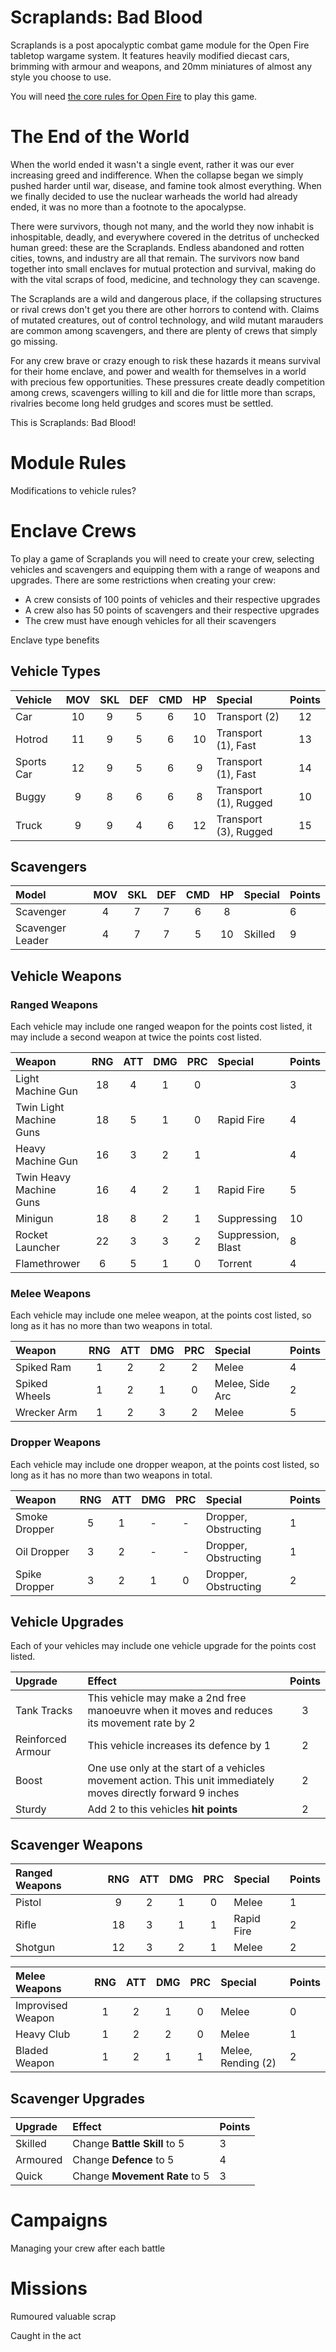 **Scraplands: Bad Blood**
=========================

Scraplands is a post apocalyptic combat game module for the Open Fire tabletop wargame system. It features heavily modified diecast cars, brimming with armour and weapons, and 20mm miniatures of almost any style you choose to use.

You will need [the core rules for Open Fire](https://github.com/open-source-tabletop/openfire/) to play this game.

# The End of the World

When the world ended it wasn't a single event, rather it was our ever increasing greed and indifference. When the collapse began we simply pushed harder until war, disease, and famine took almost everything. When we finally decided to use the nuclear warheads the world had already ended, it was no more than a footnote to the apocalypse.

There were survivors, though not many, and the world they now inhabit is inhospitable, deadly, and everywhere covered in the detritus of unchecked human greed: these are the Scraplands. Endless abandoned and rotten cities, towns, and industry are all that remain. The survivors now band together into small enclaves for mutual protection and survival, making do with the vital scraps of food, medicine, and technology they can scavenge.

The Scraplands are a wild and dangerous place, if the collapsing structures or rival crews don't get you there are other horrors to contend with. Claims of mutated creatures, out of control technology, and wild mutant marauders are common among scavengers, and there are plenty of crews that simply go missing.

For any crew brave or crazy enough to risk these hazards it means survival for their home enclave, and power and wealth for themselves in a world with precious few opportunities. These pressures create deadly competition among crews, scavengers willing to kill and die for little more than scraps, rivalries become long held grudges and scores must be settled.

This is Scraplands: Bad Blood!

# Module Rules

Modifications to vehicle rules?

# Enclave Crews

To play a game of Scraplands you will need to create your crew, selecting vehicles and scavengers and equipping them with a range of weapons and upgrades. There are some restrictions when creating your crew:

- A crew consists of 100 points of vehicles and their respective upgrades
- A crew also has 50 points of scavengers and their respective upgrades
- The crew must have enough vehicles for all their scavengers

Enclave type benefits

## Vehicle Types

| Vehicle    | MOV | SKL | DEF | CMD | HP  | Special               | Points |
| :--------- | :-: | :-: | :-: | :-: | :-: | :-------------------- | :----: |
| Car        | 10  |  9  |  5  |  6  | 10  | Transport (2)         | 12     |
| Hotrod     | 11  |  9  |  5  |  6  | 10  | Transport (1), Fast   | 13     |
| Sports Car | 12  |  9  |  5  |  6  |  9  | Transport (1), Fast   | 14     |
| Buggy      | 9   |  8  |  6  |  6  |  8  | Transport (1), Rugged | 10     |
| Truck      | 9   |  9  |  4  |  6  | 12  | Transport (3), Rugged | 15     |

## Scavengers

| Model            | MOV | SKL | DEF | CMD | HP  | Special | Points |
| :--------------- | :-: | :-: | :-: | :-: | :-: | :------ | :----- |
| Scavenger        | 4   | 7   | 7   | 6   | 8   |         | 6      |
| Scavenger Leader | 4   | 7   | 7   | 5   | 10  | Skilled | 9      |

## Vehicle Weapons

### Ranged Weapons

Each vehicle may include one ranged weapon for the points cost listed, it may include a second weapon at twice the points cost listed.

| Weapon                  | RNG | ATT | DMG | PRC | Special            | Points |
| :---------------------- | :-: | :-: | :-: | :-: | :----------------- | :----- |
| Light Machine Gun       | 18  | 4   | 1   | 0   |                    | 3      |
| Twin Light Machine Guns | 18  | 5   | 1   | 0   | Rapid Fire         | 4      |
| Heavy Machine Gun       | 16  | 3   | 2   | 1   |                    | 4      |
| Twin Heavy Machine Guns | 16  | 4   | 2   | 1   | Rapid Fire         | 5      |
| Minigun                 | 18  | 8   | 2   | 1   | Suppressing        | 10     |
| Rocket Launcher         | 22  | 3   | 3   | 2   | Suppression, Blast | 8      |
| Flamethrower            | 6   | 5   | 1   | 0   | Torrent            | 4      |

### Melee Weapons

Each vehicle may include one melee weapon, at the points cost listed, so long as it has no more than two weapons in total.

| Weapon        | RNG | ATT | DMG | PRC | Special                      | Points |
| :------------ | :-: | :-: | :-: | :-: | :--------------------------- | :----- |
| Spiked Ram    |  1  |  2  |  2  |  2  | Melee                        | 4      |
| Spiked Wheels |  1  |  2  |  1  |  0  | Melee, Side Arc              | 2      |
| Wrecker Arm   |  1  |  2  |  3  |  2  | Melee                        | 5      |

### Dropper Weapons

Each vehicle may include one dropper weapon, at the points cost listed, so long as it has no more than two weapons in total.

| Weapon          | RNG | ATT | DMG | PRC | Special              | Points |
| :-------------- | :-: | :-: | :-: | :-: | :------------------- | :----- |
| Smoke Dropper   |  5  |  1  |  -  |  -  | Dropper, Obstructing | 1      |
| Oil Dropper     |  3  |  2  |  -  |  -  | Dropper, Obstructing | 1      |
| Spike Dropper   |  3  |  2  |  1  |  0  | Dropper, Obstructing | 2      |

## Vehicle Upgrades

Each of your vehicles may include one vehicle upgrade for the points cost listed.

| Upgrade           | Effect | Points |
| :---------------- | :----- | :----: |
| Tank Tracks       | This vehicle may make a 2nd free manoeuvre when it moves and reduces its movement rate by 2 | 3 |
| Reinforced Armour | This vehicle increases its defence by 1 | 2 |
| Boost             | One use only at the start of a vehicles movement action. This unit immediately moves directly forward 9 inches | 2 |
| Sturdy            | Add 2 to this vehicles **hit points** | 2 |

## Scavenger Weapons

| Ranged Weapons | RNG | ATT | DMG | PRC | Special              | Points |
| :------------- | :-: | :-: | :-: | :-: | :------------------- | :----- |
| Pistol         | 9   | 2   | 1   | 0   | Melee                | 1      |
| Rifle          | 18  | 3   | 1   | 1   | Rapid Fire           | 2      |
| Shotgun        | 12  | 3   | 2   | 1   | Melee                | 2      |

| Melee Weapons     | RNG | ATT | DMG | PRC | Special              | Points |
| :---------------- | :-: | :-: | :-: | :-: | :------------------- | :----- |
| Improvised Weapon | 1   | 2   | 1   | 0   | Melee                | 0      |
| Heavy Club        | 1   | 2   | 2   | 0   | Melee                | 1      |
| Bladed Weapon     | 1   | 2   | 1   | 1   | Melee, Rending (2)   | 2      |

## Scavenger Upgrades

| Upgrade  | Effect                        | Points |
| :------- | :---------------------------- | :----- |
| Skilled  | Change **Battle Skill** to 5  | 3      |
| Armoured | Change **Defence** to 5       | 4      |
| Quick    | Change **Movement Rate** to 5 | 3      |

# Campaigns

Managing your crew after each battle

# Missions

Rumoured valuable scrap

Caught in the act


